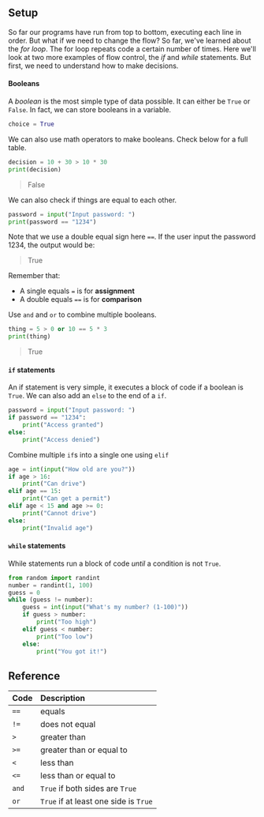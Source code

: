## Setup
So far our programs have run from top to bottom, executing each line in
order. But what if we need to change the flow? So far, we've learned
about the *for loop*. The for loop repeats code a certain number of
times. Here we'll look at two more examples of flow control, the *if*
and *while* statements. But first, we need to understand how to make
decisions.

#### Booleans
A *boolean* is the most simple type of data possible. It can either be
`True` or `False`. In fact, we can store booleans in a variable.
```python
choice = True
```
We can also use math operators to make booleans. Check below for a full
table.
```python
decision = 10 + 30 > 10 * 30
print(decision)
```
> False

We can also check if things are equal to each other.
```python
password = input("Input password: ")
print(password == "1234")
```
Note that we use a double equal sign here `==`. If the user input the password 1234, the output would be:

>True 

Remember that:
- A single equals `=` is for **assignment**
- A double equals `==` is for **comparison**

Use `and` and `or` to combine multiple booleans.
```python
thing = 5 > 0 or 10 == 5 * 3
print(thing)
```
> True


#### `if` statements
An if statement is very simple, it executes a block of code if a boolean
is `True`. We can also add an `else` to the end of a `if`.
```python
password = input("Input password: ")
if password == "1234":
    print("Access granted")
else:
    print("Access denied")
```
Combine multiple `if`s into a single one using `elif`
```python
age = int(input("How old are you?"))
if age > 16:
    print("Can drive")
elif age == 15:
    print("Can get a permit")
elif age < 15 and age >= 0:
    print("Cannot drive")
else:
    print("Invalid age")
```

#### `while` statements
While statements run a block of code *until* a condition is not `True`.
```python
from random import randint
number = randint(1, 100)
guess = 0
while (guess != number):
    guess = int(input("What's my number? (1-100)"))
    if guess > number:
        print("Too high")
    elif guess < number:
        print("Too low")
    else:
        print("You got it!")
```

## Reference
| Code          | Description   |
| :------------ |:------------- |
| `==`  | equals  |
| `!=` | does not equal |
| `>`    | greater than |
| `>=`     | greater than or equal to |
| `<` | less than |
| `<=` | less than or equal to |
| `and` | `True` if both sides are `True` |
| `or` | `True` if at least one side is `True` |
